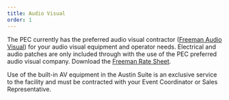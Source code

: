 ```yaml
---
title: Audio Visual
order: 1
---
```


The PEC currently has the preferred audio visual contractor ([Freeman Audio Visual](https://www.freeman.com/solutions/by-expertise/event-technology/production-technology)) for your audio visual equipment and operator needs. Electrical and audio patches are only included through with the use of the PEC preferred audio visual company. Download the [Freeman Rate Sheet](https://assets.austinconventioncenter.com/2023/Freeman_Event_Technology_ACCD_Structural_Rigging_Pricing.pdf).

Use of the built-in AV equipment in the Austin Suite is an exclusive service to the facility and must be contracted with your Event Coordinator or Sales Representative.
